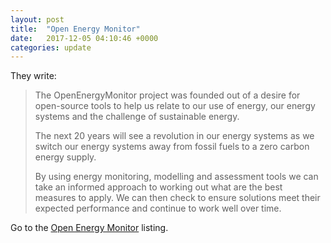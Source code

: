 ```yaml
---
layout: post
title:  "Open Energy Monitor"
date:   2017-12-05 04:10:46 +0000
categories: update
---
```


They write:

<blockquote>
<p>The OpenEnergyMonitor project was founded out of a desire for open-source tools to help us relate to our use of energy, our energy systems and the challenge of sustainable energy.</p>

<p>The next 20 years will see a revolution in our energy systems as we switch our energy systems away from fossil fuels to a zero carbon energy supply.</p>

<p>By using energy monitoring, modelling and assessment tools we can take an informed approach to working out what are the best measures to apply. We can then check to ensure solutions meet their expected performance and continue to work well over time.</p>
</blockquote>

Go to the <a href="/products/#Open Energy Monitor">Open Energy Monitor</a> listing.

